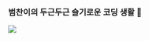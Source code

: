 ### 범찬이의 두근두근 슬기로운 코딩 생활 👋


<img src="https://img.shields.io/badge/Ruby-CC342D?logo=Ruby">
<!--
**bumcoding/bumcoding** is a ✨ _special_ ✨ repository because its `README.md` (this file) appears on your GitHub profile.

Here are some ideas to get you started:

- 🔭 I’m currently working on ...
- 🌱 I’m currently learning ...
- 👯 I’m looking to collaborate on ...
- 🤔 I’m looking for help with ...
- 💬 Ask me about ...
- 📫 How to reach me: ...
- 😄 Pronouns: ...
- ⚡ Fun fact: ...
-->
